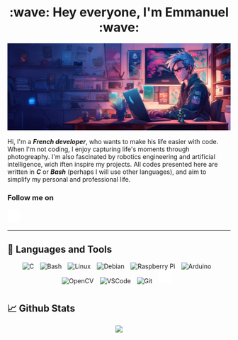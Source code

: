 <div align="center">
  <h1>:wave: Hey everyone, I'm Emmanuel :wave:</h1>
</div>

<!-- Banner -->
<p align="center">
  <img alt="ManuWritesCode Banner" src="img/Header_ManuWritesCode.jpg" />
</p>

Hi, I'm a **_French developer_**, who wants to make his life easier with code. When I'm not coding, I enjoy capturing life's moments through photogreaphy. I'm also fascinated by robotics engineering and artificial intelligence, wich iften inspire my projects.
All codes presented here are written in **_C_** or **_Bash_** (perhaps I will use other languages), and aim to simplify my personal and professional life.
<br />

### Follow me on

<p align="left">
  <a href="https://github.com/ManuWritesCode?tab=followers"><img alt="Github" width="30px" style="padding-right:10px;" src="img/icons8-github-64.png" /></a>
  &#8287;&#8287;

</p>

<!-- Social icons section -->
<!-- <p align="center"> -->
  <!-- Website -->
  <!-- <a href="https://lab.acropolix.fr"><img width="32" height="32" src="https://i.imgur.com/hZ0XFen.png" alt="Le Lab Acropolix Website"/></a> -->
  <!-- &#8287;&#8287; -->
  <!-- Email -->
  <!-- <a href="mailto:lelab@acropolix.fr"><img width="32" height="32" src="https://i.imgur.com/mvqWMuQ.png" alt="Email" /></a> -->
  <!-- &#8287;&#8287; -->
  <!-- X -->
  <!-- <a href="https://twitter.com/LabAcropolix"><img width="32" height="32" src="https://i.imgur.com/0F6L3D2.png" alt="Le Lab Acropolix on X"/></a> -->
  
  <!-- <a href="https://www.linkedin.com/in/jonah-lawrence/"><img width="32px" alt="LinkedIn" title="LinkedIn" src="https://i.imgur.com/yRpa1dQ.png"/></a>
  &#8287;&#8287;&#8287;&#8287;&#8287; -->
  <!-- <a href="https://dev.to/denvercoder1"><img width="32px" alt="Dev.to" title="DenverCoder1 Dev.to" src="https://i.imgur.com/mVm29vK.png"></a>
  &#8287;&#8287;&#8287;&#8287;&#8287;
  <a href="https://ko-fi.com/jlawrence"><img width="32px" alt="Ko-fi" title="Buy me a coffee" src="https://i.imgur.com/PpLeD3K.png"/></a> -->
<!--   &#8287;&#8287;&#8287;&#8287;&#8287;
  <a href="http://eyl327.mywebcommunity.org/promos/"><img width="32px" alt="Free Stuff" title="Free gifts for you" src="https://i.imgur.com/0uVwkoZ.png"/></a> -->
<!-- </p> -->

---

<!-- Languages and Tools section -->
## 🧰 Languages and Tools
<p align="center">
  <!-- C/C++ -->
  <img alt="C" width="30px" style="padding-right:10px;" src="https://cdn.jsdelivr.net/gh/devicons/devicon@latest/icons/c/c-original.svg" />
  <!-- Bash -->
  <img alt="Bash" width="30px" style="padding-right:10px;" src="https://cdn.jsdelivr.net/gh/devicons/devicon@latest/icons/bash/bash-original.svg" />     
  <!-- Linux -->
  <img alt="Linux" width="30px" style="padding-right:10px;" src="https://cdn.jsdelivr.net/gh/devicons/devicon@latest/icons/linux/linux-original.svg" />
  <!-- Debian -->
  <img alt="Debian" width="30px" style="padding-right:10px;" src="https://cdn.jsdelivr.net/gh/devicons/devicon@latest/icons/debian/debian-original.svg" />
  <!-- Raspberry Pi -->
  <img alt="Raspberry Pi" width="30px" style="padding-right:10px;" src="https://cdn.jsdelivr.net/gh/devicons/devicon@latest/icons/raspberrypi/raspberrypi-original.svg" />
  <!-- Arduino -->
  <img alt="Arduino" width="30px" style="padding-right:10px;" src="https://cdn.jsdelivr.net/gh/devicons/devicon@latest/icons/arduino/arduino-original.svg" />
  <!-- OpenCV -->
  <img alt="OpenCV" width="30px" style="padding-right:10px;" src="https://cdn.jsdelivr.net/gh/devicons/devicon@latest/icons/opencv/opencv-original.svg" />
  <!-- VSCode -->
  <img alt="VSCode" width="30px" style="padding-right:10px;" src="https://cdn.jsdelivr.net/gh/devicons/devicon@latest/icons/vscode/vscode-original.svg" />
  <!-- Git -->
  <img alt="Git" width="30px" style="padding-right:10px;" src="https://cdn.jsdelivr.net/gh/devicons/devicon@latest/icons/git/git-original.svg" />
  <!-- Github -->
  <!-- <img alt="GitHub" width="30px" style="padding-right:10px;" src="https://cdn.jsdelivr.net/gh/devicons/devicon@latest/icons/github/github-original.svg" /> -->
  <img alt="Github" width="30px" style="padding-right:10px;" src="img/icons8-github-64.png" />
</p>
<!-- <img align="left" alt="HTML" width="30px" style="padding-right:10px;" src="https://cdn.jsdelivr.net/gh/devicons/devicon/icons/html5/html5-plain.svg" />
<img align="left" alt="CSS" width="30px" style="padding-right:10px;" src="https://cdn.jsdelivr.net/gh/devicons/devicon/icons/css3/css3-plain.svg" />
<img align="left" alt="JavaScript" width="30px" style="padding-right:10px;" src="https://cdn.jsdelivr.net/gh/devicons/devicon/icons/javascript/javascript-plain.svg" /> -->

#

## 📈 Github Stats
<p align="center">
  <img src="https://github-readme-stats.vercel.app/api?username=ManuWritesCode&show_icons=true&theme=algolia" />
</p>

<!--![Lab Acropolix' GitHub stats](https://github-readme-stats.vercel.app/api?username=LabAcropolix&show_icons=true&theme=algolia)-->


#
